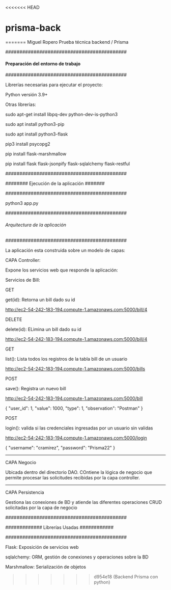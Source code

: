 <<<<<<< HEAD
# prisma-back
=======
Miguel Ropero
Prueba técnica backend / Prisma


###########################################

#### Preparación del entorno de trabajo ###

###########################################

Librerías necesarias para ejecutar el proyecto: 

Python versión 3.9+

Otras librerías: 

sudo apt-get install libpq-dev python-dev-is-python3

sudo apt install python3-pip

sudo apt install python3-flask

pip3 install psycopg2

pip install flask-marshmallow

pip install flask flask-jsonpify flask-sqlalchemy flask-restful

###########################################

######## Ejecución de la aplicación #######

###########################################

python3 app.py

###########################################

###### Arquitectura de la aplicación ######

###########################################

La aplicación esta construida sobre un modelo de capas: 

CAPA Controller: 

Expone los servicios web que responde la aplicación: 

Servicios de Bill: 


GET

get(id): Retorna un bill dado su id

http://ec2-54-242-183-194.compute-1.amazonaws.com:5000/bill/4


DELETE

delete(id): ELimina un bill dado su id 

http://ec2-54-242-183-194.compute-1.amazonaws.com:5000/bill/4


GET

list(): Lista todos los registros de la tabla bill de un usuario 

http://ec2-54-242-183-194.compute-1.amazonaws.com:5000/bills


POST

save(): Registra un nuevo bill
 
http://ec2-54-242-183-194.compute-1.amazonaws.com:5000/bill

{
    "user_id": 1,
    "value": 1000,
    "type": 1,
    "observation": "Postman"
}


POST

login(): valida si las credenciales ingresadas por un usuario sin validas

http://ec2-54-242-183-194.compute-1.amazonaws.com:5000/login

{
    "username": "cramirez",
    "password": "Prisma22"
}

---------------------------------------------------------------------
CAPA Negocio

Ubicada dentro del directorio DAO. COntiene la lógica de negocio que 
permite procesar las solicitudes recibidas por la capa controller. 

---------------------------------------------------------------------
CAPA Persistencia

Gestiona las conexiones de BD y atiende las diferentes operaciones CRUD
solicitadas por la capa de negocio

###########################################

############# Librerías Usadas ############

###########################################

Flask: Exposición de servicios web

sqlalchemy: ORM, gestión de conexiones y operaciones sobre la BD

Marshmallow: Serialización de objetos


 


>>>>>>> d954e18 (Backend Prisma con python)
